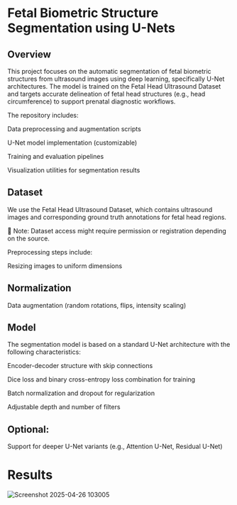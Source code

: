 # Fetal Biometric Structure Segmentation using U-Nets

## Overview
This project focuses on the automatic segmentation of fetal biometric structures from ultrasound images using deep learning, specifically U-Net architectures. The model is trained on the Fetal Head Ultrasound Dataset and targets accurate delineation of fetal head structures (e.g., head circumference) to support prenatal diagnostic workflows.

The repository includes:

Data preprocessing and augmentation scripts

U-Net model implementation (customizable)

Training and evaluation pipelines

Visualization utilities for segmentation results

## Dataset
We use the Fetal Head Ultrasound Dataset, which contains ultrasound images and corresponding ground truth annotations for fetal head regions.

📂 Note: Dataset access might require permission or registration depending on the source.

Preprocessing steps include:

Resizing images to uniform dimensions

## Normalization

Data augmentation (random rotations, flips, intensity scaling)

## Model
The segmentation model is based on a standard U-Net architecture with the following characteristics:

Encoder-decoder structure with skip connections

Dice loss and binary cross-entropy loss combination for training

Batch normalization and dropout for regularization

Adjustable depth and number of filters

## Optional:

Support for deeper U-Net variants (e.g., Attention U-Net, Residual U-Net)

# Results
![Screenshot 2025-04-26 103005](https://github.com/user-attachments/assets/32d42b69-10d7-424f-882f-65d760aa5320)

